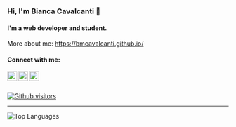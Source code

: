 ### Hi, I'm Bianca Cavalcanti 👋

#### I'm a web developer and student.

More about me: https://bmcavalcanti.github.io/

#### Connect with me:

[<img align="left" alt="LinkedIn" width="22px" src="https://cdn.jsdelivr.net/npm/simple-icons@v3/icons/linkedin.svg" />][linkedin]
[<img align="left" alt="Twitter" width="22px" src="https://cdn.jsdelivr.net/npm/simple-icons@v3/icons/facebook.svg" />][facebook]
[<img align="left" alt="Instagram" width="22px" src="https://cdn.jsdelivr.net/npm/simple-icons@v3/icons/instagram.svg" />][instagram]

<br>
<br>

[![Github visitors](https://visitor-badge.glitch.me/badge?page_id=bmCavalcanti.visitor-badge)](https://github.com/bmCavalcanti)

---

<img align="left" alt="Top Languages" src="https://github-readme-stats.vercel.app/api/top-langs/?username=bmCavalcanti&theme=material-palenight" />

[facebook]: https://www.facebook.com/bmCavalcanti
[instagram]: https://www.instagram.com/bm_cavalcanti/
[linkedin]: https://www.linkedin.com/in/bmCavalcanti/
